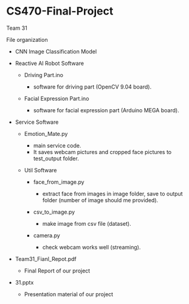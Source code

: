 # CS470-Final-Project
Team 31

File organization

- CNN Image Classification Model

- Reactive AI Robot Software
  - Driving Part.ino
    - software for driving part (OpenCV 9.04 board).
    
  - Facial Expression Part.ino
    - software for facial expression part (Arduino MEGA board).

- Service Software
  - Emotion_Mate.py
    - main service code.
    - It saves webcam pictures and cropped face pictures to test_output folder.
  
  - Util Software
  
    - face_from_image.py
      - extract face from images in image folder, save to output folder (number of image should me provided).

    - csv_to_image.py
      - make image from csv file (dataset).

    - camera.py
      - check webcam works well (streaming).
 
- Team31_Fianl_Repot.pdf
  - Final Report of our project
 
- 31.pptx
  - Presentation material of our project
